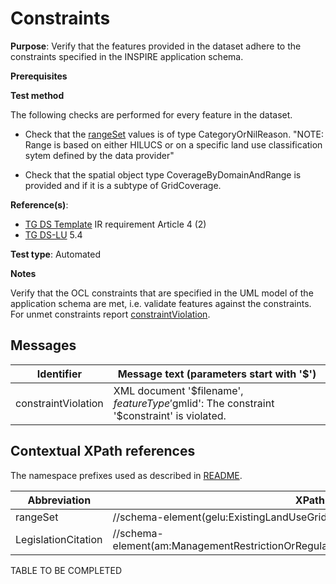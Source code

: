 # Constraints

**Purpose**: Verify that the features provided in the dataset adhere to the constraints specified in the INSPIRE application schema.

**Prerequisites**

**Test method**

The following checks are performed for every feature in the dataset.

* Check that the [rangeSet](#rangeSet) values is of type CategoryOrNilReason.
"NOTE: Range is based on either HILUCS or on a specific land use classification sytem defined by the data provider"

* Check that the spatial object type CoverageByDomainAndRange is provided and if it is a subtype of GridCoverage.

**Reference(s)**: 

* [TG DS Template](./README.md#ref_TG_DS_tmpl) IR requirement Article 4 (2)
* [TG DS-LU](./README.md#ref_TG_DS_LU) 5.4

**Test type**: Automated

**Notes** 

Verify that the OCL constraints that are specified in the UML model of the application schema are met, i.e. validate features against the constraints. For unmet constraints report [constraintViolation](#constraintViolation).

## Messages

Identifier  |  Message text (parameters start with '$')
---------------------------------------------------------- | -------------------------------------------------------------------------
constraintViolation <a name="constraintViolation"/>  |  XML document '$filename', $featureType '$gmlid': The constraint '$constraint' is violated.

## Contextual XPath references

The namespace prefixes used as described in [README](./README.md#namespaces).

Abbreviation                                               |  XPath expression
---------------------------------------------------------- | -------------------------------------------------------------------------
rangeSet <a name="rangeSet"></a> 	| 	//schema-element(gelu:ExistingLandUseGrid)/gml:rangeSet/gml:CategoryList
LegislationCitation <a name="LegislationCitation"></a> 	| 	//schema-element(am:ManagementRestrictionOrRegulationZone)/am:legalBasis/base2:LegislationCitation

TABLE TO BE COMPLETED
